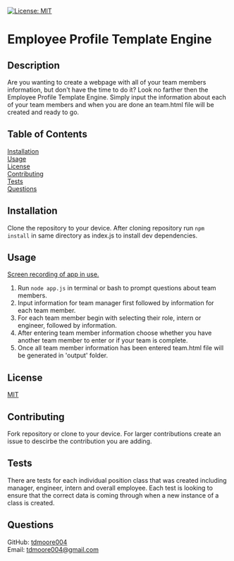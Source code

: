 [![License: MIT](https://img.shields.io/badge/License-MIT-yellow.svg)](https://choosealicense.com/licenses/mit/)
# Employee Profile Template Engine

## Description

Are you wanting to create a webpage with all of your team members information, but don't have the time to do it? Look no farther then the Employee Profile Template Engine. Simply input the information about each of your team members and when you are done an team.html file will be created and ready to go.

## Table of Contents

[Installation](##installation)  
[Usage](##usage)  
[License](##license)  
[Contributing](##contributing)  
[Tests](##tests)  
[Questions](##questions)  

## Installation

Clone the repository to your device. After cloning repository run ```npm install``` in same directory as index.js to install dev dependencies.

## Usage

[Screen recording of app in use.](https://drive.google.com/file/d/1-uNvmdzpI1I3CbyK7emRxMaYOBBAtUIW/view)
1. Run ```node app.js``` in terminal or bash to prompt questions about team members.
2. Input information for team manager first followed by information for each team member.
3. For each team member begin with selecting their role, intern or engineer, followed by information.
4. After entering team member information choose whether you have another team member to enter or if your team is complete.
5. Once all team member information has been entered team.html file will be generated in 'output' folder.  

## License

[MIT](https://choosealicense.com/licenses/mit/)

## Contributing

Fork repository or clone to your device. For larger contributions create an issue to descirbe the contribution you are adding.

## Tests

There are tests for each individual position class that was created including manager, engineer, intern and overall employee. Each test is looking to ensure that the correct data is coming through when a new instance of a class is created.

## Questions

GitHub: [tdmoore004](https://github.com/tdmoore004)  
Email: [tdmoore004@gmail.com](mailto:tdmoore004@gmail.com)